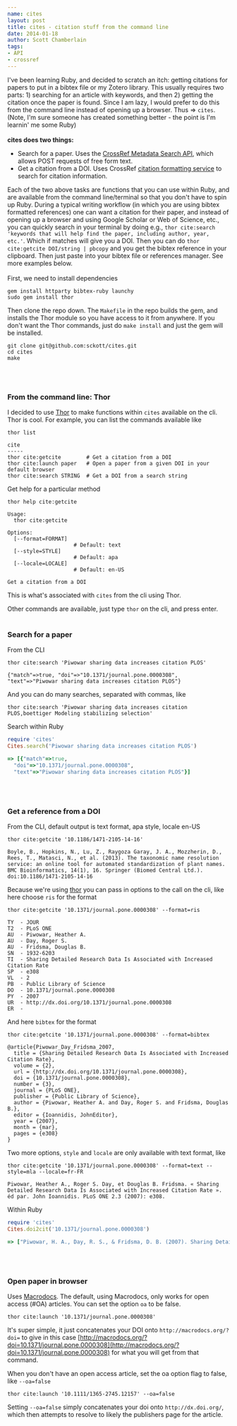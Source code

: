 ```yaml
---
name: cites
layout: post
title: cites - citation stuff from the command line
date: 2014-01-18
author: Scott Chamberlain
tags:
- API
- crossref
---
```



I've been learning Ruby, and decided to scratch an itch: getting citations for papers to put in a bibtex file or my Zotero library. This usually requires two parts: 1) searching for an article with keywords, and then 2) getting the citation once the paper is found.  Since I am lazy, I would prefer to do this from the command line instead of opening up a browser.  Thus => `cites`. (Note, I'm sure someone has created something better - the point is I'm learnin' me some Ruby)
<br><br>
__cites does two things:__ 

* Search for a paper. Uses the [CrossRef Metadata Search API](http://search.crossref.org/help/api), which allows POST requests of free form text. 
* Get a citation from a DOI. Uses CrossRef [citation formatting service](http://labs.crossref.org/citation-formatting-service/) to search for citation information.

Each of the two above tasks are functions that you can use within Ruby, and are available from the command line/terminal so that you don't have to spin up Ruby. During a typical writing workflow (in which you are using bibtex formatted references) one can want a citation for their paper, and instead of opening up a browser and using Google Scholar or Web of Science, etc., you can quickly search in your terminal by doing e.g., `thor cite:search 'keywords that will help find the paper, including author, year, etc.'`. Which if matches will give you a DOI. Then you can do `thor cite:getcite DOI/string | pbcopy` and you get the bibtex reference in your clipboard. Then just paste into your bibtex file or references manager. See more examples below.
<br><br>
First, we need to install dependencies

```
gem install httparty bibtex-ruby launchy
sudo gem install thor
```

Then clone the repo down. The `Makefile` in the repo builds the gem, and installs the Thor module so you have access to it from anywhere. If you don't want the Thor commands, just do `make install` and just the gem will be installed.

```
git clone git@github.com:sckott/cites.git
cd cites
make
```
<br><br>
### From the command line: Thor

I decided to use [Thor](http://whatisthor.com/) to make functions within `cites` available on the cli. Thor is cool. For example, you can list the commands available like

```
thor list
```

```
cite
-----
thor cite:getcite        # Get a citation from a DOI
thor cite:launch paper   # Open a paper from a given DOI in your default browser
thor cite:search STRING  # Get a DOI from a search string
```

Get help for a particular method

```
thor help cite:getcite
```

```
Usage:
  thor cite:getcite

Options:
  [--format=FORMAT]
                     # Default: text
  [--style=STYLE]
                     # Default: apa
  [--locale=LOCALE]
                     # Default: en-US

Get a citation from a DOI
```

This is what's associated with `cites` from the cli using Thor.

Other commands are available, just type `thor` on the cli, and press enter. 
<br><br>
### Search for a paper 

From the CLI

```
thor cite:search 'Piwowar sharing data increases citation PLOS'
```

```
{"match"=>true, "doi"=>"10.1371/journal.pone.0000308", "text"=>"Piwowar sharing data increases citation PLOS"}
```

And you can do many searches, separated with commas, like

```
thor cite:search 'Piwowar sharing data increases citation PLOS,boettiger Modeling stabilizing selection'
```

Search within Ruby

```ruby
require 'cites'
Cites.search('Piwowar sharing data increases citation PLOS')
```

```ruby
=> [{"match"=>true,
  "doi"=>"10.1371/journal.pone.0000308",
  "text"=>"Piwowar sharing data increases citation PLOS"}]
```
<br><br>
### Get a reference from a DOI

From the CLI, default output is text format, apa style, locale en-US

```
thor cite:getcite '10.1186/1471-2105-14-16'
```

```
Boyle, B., Hopkins, N., Lu, Z., Raygoza Garay, J. A., Mozzherin, D., Rees, T., Matasci, N., et al. (2013). The taxonomic name resolution service: an online tool for automated standardization of plant names. BMC Bioinformatics, 14(1), 16. Springer (Biomed Central Ltd.). doi:10.1186/1471-2105-14-16
```

Because we're using [thor](http://whatisthor.com/) you can pass in options to the call on the cli, like here choose `ris` for the format

```
thor cite:getcite '10.1371/journal.pone.0000308' --format=ris
```

```
TY  - JOUR
T2  - PLoS ONE
AU  - Piwowar, Heather A.
AU  - Day, Roger S.
AU  - Fridsma, Douglas B.
SN  - 1932-6203
TI  - Sharing Detailed Research Data Is Associated with Increased Citation Rate
SP  - e308
VL  - 2
PB  - Public Library of Science
DO  - 10.1371/journal.pone.0000308
PY  - 2007
UR  - http://dx.doi.org/10.1371/journal.pone.0000308
ER  -
```

And here `bibtex` for the format

```
thor cite:getcite '10.1371/journal.pone.0000308' --format=bibtex
```

```
@article{Piwowar_Day_Fridsma_2007,
  title = {Sharing Detailed Research Data Is Associated with Increased Citation Rate},
  volume = {2},
  url = {http://dx.doi.org/10.1371/journal.pone.0000308},
  doi = {10.1371/journal.pone.0000308},
  number = {3},
  journal = {PLoS ONE},
  publisher = {Public Library of Science},
  author = {Piwowar, Heather A. and Day, Roger S. and Fridsma, Douglas B.},
  editor = {Ioannidis, JohnEditor},
  year = {2007},
  month = {mar},
  pages = {e308}
}
```

Two more options, `style` and `locale` are only available with text format, like

```
thor cite:getcite '10.1371/journal.pone.0000308' --format=text --style=mla --locale=fr-FR
```

```
Piwowar, Heather A., Roger S. Day, et Douglas B. Fridsma. « Sharing Detailed Research Data Is Associated with Increased Citation Rate ». éd par. John Ioannidis. PLoS ONE 2.3 (2007): e308.
```

Within Ruby

```ruby
require 'cites'
Cites.doi2cit('10.1371/journal.pone.0000308')
```

```ruby
=> ["Piwowar, H. A., Day, R. S., & Fridsma, D. B. (2007). Sharing Detailed Research Data Is Associated with Increased Citation Rate. (J. Ioannidis, Ed.)PLoS ONE, 2(3), e308. Public Library of Science. doi:10.1371/journal.pone.0000308"]
```
<br><br>
### Open paper in browser

Uses [Macrodocs](http://macrodocs.org/). The default, using Macrodocs, only works for open access (#OA) articles. You can set the option `oa` to be false. 

```
thor cite:launch '10.1371/journal.pone.0000308'
```

It's super simple, it just concatenates your DOI onto `http://macrodocs.org/?doi=` to give in this case [http://macrodocs.org/?doi=10.1371/journal.pone.0000308](http://macrodocs.org/?doi=10.1371/journal.pone.0000308) for what you will get from that command. 

When you don't have an open access article, set the oa option flag to false, like `--oa=false`

```
thor cite:launch '10.1111/1365-2745.12157' --oa=false
```

Setting `--oa=false` simply concatenates your doi onto `http://dx.doi.org/`, which then attempts to resolve to likely the publishers page for the article.